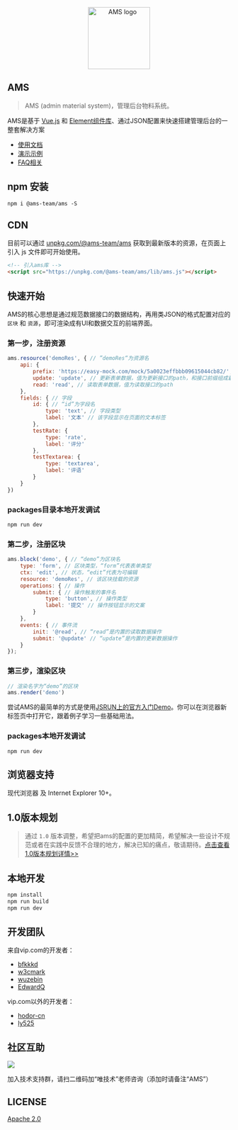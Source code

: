 <p align="center"><a href="https://vipshop.github.io/ams/" target="_blank" rel="noopener noreferrer"><img width="140" src="https://h5rsc.vipstatic.com/ams/ams-logo2.png" alt="AMS logo"></a></p>

## AMS

> AMS (admin material system)，管理后台物料系统。

AMS是基于 [Vue.js](https://github.com/vuejs/vue) 和 [Element组件库](https://github.com/ElemeFE/element)、通过JSON配置来快速搭建管理后台的一整套解决方案

- [使用文档](https://vipshop.github.io/ams/)
- [演示示例](https://vipshop.github.io/ams/example/#/)
- [FAQ相关](./FAQ.md)

## npm 安装

```
npm i @ams-team/ams -S
```

## CDN

目前可以通过 [unpkg.com/@ams-team/ams](https://unpkg.com/browse/@ams-team/ams/lib/) 获取到最新版本的资源，在页面上引入 js 文件即可开始使用。

```html
<!-- 引入ams库 -->
<script src="https://unpkg.com/@ams-team/ams/lib/ams.js"></script>
```

## 快速开始

AMS的核心思想是通过规范数据接口的数据结构，再用类JSON的格式配置对应的 `区块` 和 `资源`，即可渲染成有UI和数据交互的前端界面。

### 第一步，注册资源

```javascript
ams.resource('demoRes', { // ”demoRes“为资源名
    api: {
        prefix: 'https://easy-mock.com/mock/5a0023effbbb09615044cb82/', // 接口前缀
        update: 'update', // 更新表单数据，值为更新接口的path，和接口前缀组成最终请求的url
        read: 'read', // 读取表单数据，值为读取接口的path
    },
    fields: { // 字段
        id: { // “id”为字段名
            type: 'text', // 字段类型
            label: '文本' // 该字段显示在页面的文本标签
        },
        testRate: {
            type: 'rate',
            label: '评分'
        },
        testTextarea: {
            type: 'textarea',
            label: '评语'
        }
    }
})
```

### packages目录本地开发调试

```sh
npm run dev
```

### 第二步，注册区块


```javascript
ams.block('demo', { // “demo”为区块名
    type: 'form', // 区块类型，“form”代表表单类型
    ctx: 'edit', // 状态，“edit”代表为可编辑
    resource: 'demoRes', // 该区块挂载的资源
    operations: { // 操作
        submit: { // 操作触发的事件名
            type: 'button', // 操作类型
            label: '提交' // 操作按钮显示的文案
        }
    },
    events: { // 事件流
        init: '@read', // “read”是内置的读取数据操作
        submit: '@update' // “update”是内置的更新数据操作
    }
});
```

### 第三步，渲染区块

```javascript
// 渲染名字为“demo”的区块
ams.render('demo')
```

尝试AMS的最简单的方式是使用[JSRUN上的官方入门Demo](http://jsrun.net/sehKp/edit?utm_source=website)。你可以在浏览器新标签页中打开它，跟着例子学习一些基础用法。

### packages本地开发调试

```
npm run dev
```



## 浏览器支持

现代浏览器 及 Internet Explorer 10+。

## 1.0版本规划

> 通过 `1.0` 版本调整，希望把ams的配置的更加精简，希望解决一些设计不规范或者在实践中反馈不合理的地方，解决已知的痛点，敬请期待。[点击查看1.0版本规划详情>>](https://github.com/vipshop/ams/milestone/1)

## 本地开发

```bash
npm install
npm run build
npm run dev
```


## 开发团队

来自vip.com的开发者：

+ [bfkkkd](https://github.com/bfkkkd)
+ [w3cmark](https://github.com/w3cmark)
+ [wuzebin](https://github.com/wuzebin)
+ [EdwardQ](https://github.com/EdwardQ)

vip.com以外的开发者：

+ [hodor-cn](https://github.com/hodor-cn)
+ [ly525](https://github.com/ly525)

## 社区互助

<img src="https://vipshop.github.io/ams/index/footer-02.png">

加入技术支持群，请扫二维码加“唯技术”老师咨询（添加时请备注“AMS”）

## LICENSE
[Apache 2.0](LICENSE)
